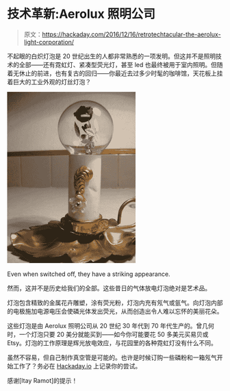 # 技术革新:Aerolux 照明公司

> 原文：<https://hackaday.com/2016/12/16/retrotechtacular-the-aerolux-light-corporation/>

不起眼的白炽灯泡是 20 世纪出生的人都非常熟悉的一项发明。但这并不是照明技术的全部——还有霓虹灯、紧凑型荧光灯，甚至 led 也最终被用于室内照明。但随着无休止的前进，也有复古的回归——你最近去过多少时髦的咖啡馆，天花板上挂着巨大的工业外观的灯丝灯泡？

![](img/19d2214b4f3388729d5dfeddf74fb00c.png)

Even when switched off, they have a striking appearance.

然而，这并不是历史给我们的全部。这些昔日的气体放电灯泡绝对是艺术品。

灯泡包含精致的金属花卉雕塑，涂有荧光粉，灯泡内充有氖气或氩气。向灯泡内部的电极施加电源电压会使磷光体发出荧光，从而创造出令人难以忘怀的美丽花朵。

这些灯泡是由 Aerolux 照明公司从 20 世纪 30 年代到 70 年代生产的。曾几何时，一个灯泡只要 20 美分就能买到——如今你可能要花 50 多美元买易贝或 Etsy。灯泡的工作原理是辉光放电效应，与花园里的各种霓虹灯没有什么不同。

虽然不容易，但自己制作真空管是可能的。也许是时候订购一些磷粉和一箱氖气开始工作了？务必在 [Hackaday.io](http://www.hackaday.io) 上记录你的尝试。

感谢[Itay Ramot]的提示！
